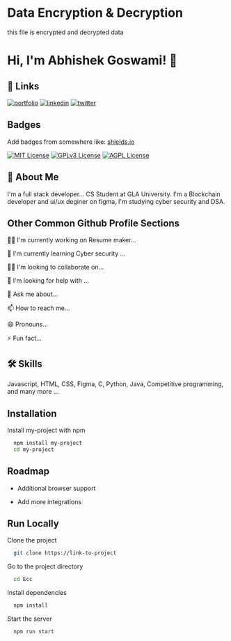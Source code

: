 
# Data Encryption & Decryption 

this file is encrypted and decrypted data 

# Hi, I'm Abhishek Goswami! 👋


## 🔗 Links
[![portfolio](https://img.shields.io/badge/my_portfolio-000?style=for-the-badge&logo=ko-fi&logoColor=white)](http://127.0.0.1:5500/Portfolio.html/)
[![linkedin](https://img.shields.io/badge/linkedin-0A66C2?style=for-the-badge&logo=linkedin&logoColor=white)](https://www.linkedin.com/in/abhishek-goswami-43b653190/)
[![twitter](https://img.shields.io/badge/twitter-1DA1F2?style=for-the-badge&logo=twitter&logoColor=white)](https://x.com/Abhishe87156156?t=zXYfyQdKaL0NkuZriIjFxA&s=09/)


## Badges

Add badges from somewhere like: [shields.io](https://shields.io/)

[![MIT License](https://img.shields.io/badge/License-MIT-green.svg)](https://choosealicense.com/licenses/mit/)
[![GPLv3 License](https://img.shields.io/badge/License-GPL%20v3-yellow.svg)](https://opensource.org/licenses/)
[![AGPL License](https://img.shields.io/badge/license-AGPL-blue.svg)](http://www.gnu.org/licenses/agpl-3.0)


## 🚀 About Me
I'm a full stack developer...
CS Student at GLA University.
I'm a Blockchain developer and ui/ux deginer on figma,
I'm studying cyber security and DSA.


## Other Common Github Profile Sections
👩‍💻 I'm currently working on  Resume maker...

🧠 I'm currently learning Cyber security ...

👯‍♀️ I'm looking to collaborate on...

🤔 I'm looking for help with ...

💬 Ask me about...

📫 How to reach me...

😄 Pronouns...

⚡️ Fun fact...


## 🛠 Skills
Javascript, HTML, CSS,  Figma, C,  Python,  Java,  Competitive programming, and many more ...


## Installation

Install my-project with npm

```bash
  npm install my-project
  cd my-project
```
    
## Roadmap

- Additional browser support

- Add more integrations


## Run Locally

Clone the project

```bash
  git clone https://link-to-project
```

Go to the project directory

```bash
  cd Ecc
```

Install dependencies

```bash
  npm install
```

Start the server

```bash
  npm run start
```

